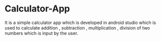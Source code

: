 # Calculator-App
It is a simple calculator app which is developed in android studio which is used to calculate addition , subtraction , multiplication , division of two numbers which is input by the user.
